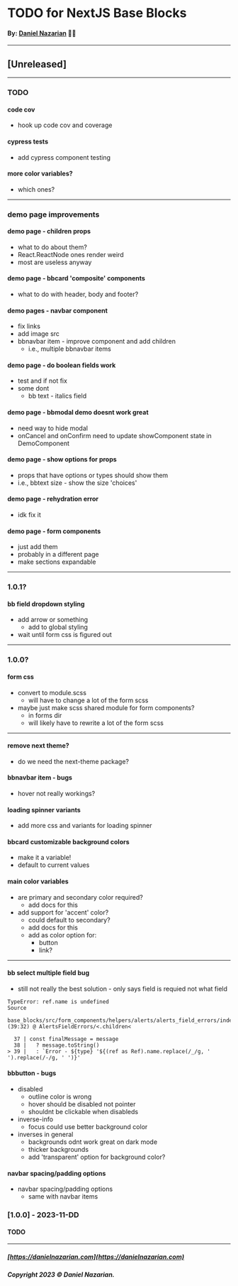 # TODO for NextJS Base Blocks
#### By: [Daniel Nazarian](https://danielnazarian) 🐧👹

-------------------------------------------------------
## [Unreleased]
------

### TODO

#### code cov
- hook up code cov and coverage


#### cypress tests
- add cypress component testing


#### more color variables?
- which ones?


----
### demo page improvements


#### demo page - children props
- what to do about them?
- React.ReactNode ones render weird
- most are useless anyway


#### demo page - bbcard 'composite' components
- what to do with header, body and footer?


#### demo pages - navbar component
- fix links
- add image src
- bbnavbar item - improve component and add children
  - i.e., multiple bbnavbar items


#### demo page - do boolean fields work
- test and if not fix
- some dont
  - bb text - italics field




#### demo page - bbmodal demo doesnt work great
- need way to hide modal
- onCancel and onConfirm need to update showComponent state in DemoComponent


#### demo page - show options for props
- props that have options or types should show them
- i.e., bbtext size - show the size 'choices'


#### demo page - rehydration error
- idk fix it


#### demo page - form components
- just add them
- probably in a different page
- make sections expandable


----
### 1.0.1?


#### bb field dropdown styling
- add arrow or something
  - add to global styling
- wait until form css is figured out



----
### 1.0.0?



#### form css
- convert to module.scss
  - will have to change a lot of the form scss
- maybe just make scss shared module for form components?
  - in forms dir
  - will likely have to rewrite a lot of the form scss


----

#### remove next theme?
- do we need the next-theme package?


#### bbnavbar item - bugs
- hover not really workings?



#### loading spinner variants
- add more css and variants for loading spinner


#### bbcard customizable background colors
- make it a variable!
- default to current values


#### main color variables
- are primary and secondary color required?
  - add docs for this
- add support for 'accent' color?
  - could default to secondary?
  - add docs for this
  - add as color option for:
    - button
    - link?


---

#### bb select multiple field bug
- still not really the best solution - only says field is requied not what field

```
TypeError: ref.name is undefined
Source

base_blocks/src/form_components/helpers/alerts/alerts_field_errors/index.tsx (39:32) @ AlertsFieldErrors/<.children<

  37 | const finalMessage = message
  38 |   ? message.toString()
> 39 |   : `Error - ${type} '${(ref as Ref).name.replace(/_/g, ' ').replace(/-/g, ' ')}'
```


#### bbbutton - bugs
- disabled
  - outline color is wrong
  - hover should be disabled not pointer
  - shouldnt be clickable when disableds
- inverse-info
  - focus could use better background color
- inverses in general
  - backgrounds odnt work great on dark mode
  - thicker backgrounds
  - add 'transparent' option for background color?


#### navbar spacing/padding options
- navbar spacing/padding options
    - same with navbar items



### [1.0.0] - 2023-11-DD
#### TODO

-------------------------------------------------------

##### [https://danielnazarian.com](https://danielnazarian.com)
##### Copyright 2023 © Daniel Nazarian.
